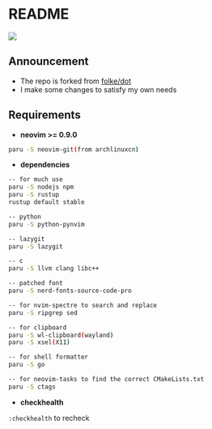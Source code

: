 # README

![ ](https://img.shields.io/badge/neovim-0.9-green?style=plastic&logo=Neovim)

## Announcement

- The repo is forked from [folke/dot](https://github.com/folke/dot/tree/master/nvim)
- I make some changes to satisfy my own needs

## Requirements

- **neovim >= 0.9.0**

```bash
paru -S neovim-git(from archlinuxcn)
```

- **dependencies**

```bash
-- for much use
paru -S nodejs npm
paru -S rustup
rustup default stable

-- python
paru -S python-pynvim

-- lazygit
paru -S lazygit

-- c
paru -S llvm clang libc++

-- patched font
paru -S nerd-fonts-source-code-pro

-- for nvim-spectre to search and replace
paru -S ripgrep sed

-- for clipboard
paru -S wl-clipboard(wayland)
paru -S xsel(X11)

-- for shell formatter
paru -S go

-- for neovim-tasks to find the correct CMakeLists.txt
paru -S ctags
```

- **checkhealth**

`:checkhealth` to recheck
